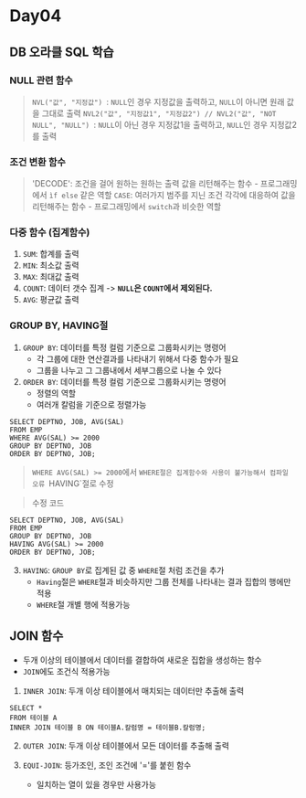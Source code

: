 # Day04

## DB 오라클 SQL 학습

### NULL 관련 함수
> `NVL("값", "지정값") `: `NULL`인 경우 지정값을 출력하고, `NULL`이 아니면 원래 값을 그대로 출력
> `NVL2("값", "지정값1", "지정값2") // NVL2("값", "NOT NULL", "NULL") `: `NULL`이 아닌 경우 지정값1을  출력하고, `NULL`인 경우 지정값2를 출력

### 조건 변환 함수
> 'DECODE': 조건을 걸어 원하는 원하는 출력 값을 리턴해주는 함수
    - 프로그래밍에서 `ìf else` 같은 역할
> `CASE`: 여러가지 범주를 지닌 조건 각각에 대응하여 값을 리턴해주는 함수
    - 프로그래밍에서 `switch`과 비슷한 역할

### 다중 함수 (집계함수)
1. `SUM`: 합계를 출력
2. `MIN`: 최소값 출력
3. `MAX`: 최대값 출력
4. `COUNT`: 데이터 갯수 집계 -> **`NULL`은 `COUNT`에서 제외된다.**
5. `AVG`: 평균값 출력

### GROUP BY, HAVING절
1. `GROUP BY`: 데이터를 특정 컬럼 기준으로 그룹화시키는 명령어
    - 각 그룹에 대한 연산결과를 나타내기 위해서 다중 함수가 필요
    - 그룹을 나누고 그 그룹내에서 세부그룹으로 나눌 수 있다
2. `ORDER BY`: 데이터를 특정 컬럼 기준으로 그룹화시키는 명령어
    - 정렬의 역할
    - 여러개 칼럼을 기준으로 정렬가능

```oracle
SELECT DEPTNO, JOB, AVG(SAL)
FROM EMP
WHERE AVG(SAL) >= 2000
GROUP BY DEPTNO, JOB
ORDER BY DEPTNO, JOB;
```
> `WHERE AVG(SAL) >= 2000`에서 `WHERE절은 집계함수와 사용이 불가능해서 컴파일 오류
> `HAVING`절로 수정 

> 수정 코드
```oracle
SELECT DEPTNO, JOB, AVG(SAL)
FROM EMP
GROUP BY DEPTNO, JOB
HAVING AVG(SAL) >= 2000
ORDER BY DEPTNO, JOB;
```

3. `HAVING`: `GROUP BY`로 집계된 값 중 `WHERE`절 처럼 조건을 추가
    - `Having`절은 `WHERE`절과 비슷하지만 그룹 전체를 나타내는 결과 집합의 행에만 적용
    - `WHERE`절 개별 행에 적용가능

## JOIN 함수
- 두개 이상의 테이블에서 데이터를 결합하여 새로운 집합을 생성하는 함수
- `JOIN`에도 조건식 적용가능
1. `INNER JOIN`: 두개 이상 테이블에서 매치되는 데이터만 추출해 출력
```oracle
SELECT *
FROM 테이블 A
INNER JOIN 테이블 B ON 테이블A.칼럼명 = 테이블B.칼럼명;
```
2. `OUTER JOIN`: 두개 이상 테이블에서 모든 데이터를 추출해 출력

3. `EQUI-JOIN`: 등가조인, 조인 조건에 '='를 붙힌 함수 
    - 일치하는 열이 있을 경우만 사용가능